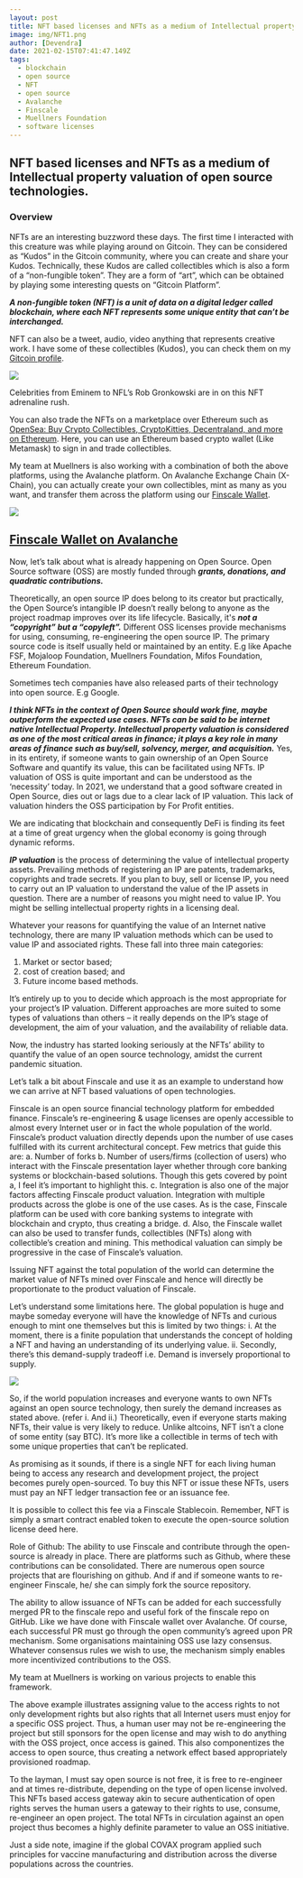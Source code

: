 ```yaml
---
layout: post
title: NFT based licenses and NFTs as a medium of Intellectual property valuation of open source technologies.
image: img/NFT1.png
author: [Devendra]
date: 2021-02-15T07:41:47.149Z
tags:
  - blockchain
  - open source
  - NFT
  - open source
  - Avalanche
  - Finscale
  - Muellners Foundation
  - software licenses
---
```


## NFT based licenses and NFTs as a medium of Intellectual property valuation of open source technologies.

### Overview

NFTs are an interesting buzzword these days. The first time I interacted with this creature was while playing around on Gitcoin. They can be considered as “Kudos” in the Gitcoin community, where you can create and share your Kudos. Technically, these Kudos are called collectibles which is also a form of a “non-fungible token”. They are a form of “art”, which can be obtained by playing some interesting quests on “Gitcoin Platform”.

***A non-fungible token (NFT) is a unit of data on a digital ledger called blockchain, where each NFT represents some unique entity that can’t be interchanged.***

NFT can also be a tweet, audio, video anything that represents creative work. I have some of these collectibles (Kudos), you can check them on my [Gitcoin profile](gitcoin.co/devilla).

![](./img/gitcoin-profile.png)

Celebrities from Eminem to NFL’s Rob Gronkowski are in on this NFT adrenaline rush.

You can also trade the NFTs on a marketplace over Ethereum such as [OpenSea: Buy Crypto Collectibles, CryptoKitties, Decentraland, and more on Ethereum](https://opensea.io/). Here, you can use an Ethereum based crypto wallet (Like Metamask) to sign in and trade collectibles.


My team at Muellners is also working with a combination of both the above platforms, using the Avalanche platform. 
On Avalanche Exchange Chain (X-Chain), you can actually create your own collectibles, mint as many as you want, and transfer them across the platform using our [Finscale Wallet](wallet.finscale.net).

![](./img/finscale-wallet.png)

## [Finscale Wallet on Avalanche](wallet.finscale.net)


Now, let’s talk about what is already happening on Open Source. Open Source software (OSS) are mostly funded through ***grants, donations, and quadratic contributions.***

Theoretically, an open source IP does belong to its creator but practically, the Open Source’s intangible IP doesn’t really belong to anyone as the project roadmap improves over its life lifecycle. Basically, it's ***not a “copyright” but a “copyleft”.*** 
Different OSS licenses provide mechanisms for using, consuming, re-engineering the open source IP. 
The primary source code is itself usually held or maintained by an entity. E.g like Apache FSF, Mojaloop Foundation, Muellners Foundation, Mifos Foundation, Ethereum Foundation.
 
Sometimes tech companies have also released parts of their technology into open source. E.g Google.

***I think NFTs in the context of Open Source should work fine, maybe outperform the expected use cases. NFTs can be said to be internet native Intellectual Property.
Intellectual property valuation is considered as one of the most critical areas in finance; it plays a key role in many areas of finance such as buy/sell, solvency, merger, and acquisition.***
Yes, in its entirety, if someone wants to gain ownership of an Open Source Software and quantify its value, this can be facilitated using NFTs.
IP valuation of OSS is quite important and can be understood as the ‘necessity’ today. 
In 2021, we understand that a good software created in Open Source, dies out or lags due to a clear lack of IP valuation. This lack of valuation hinders the OSS participation by For Profit entities.

We are indicating that blockchain and consequently DeFi is finding its feet at a time of great urgency when the global economy is going through dynamic reforms. 

***IP valuation*** is the process of determining the value of intellectual property assets. Prevailing methods of registering an IP are patents, trademarks, copyrights and trade secrets. If you plan to buy, sell or license IP, you need to carry out an IP valuation to understand the value of the IP assets in question. There are a number of reasons you might need to value IP. You might be selling intellectual property rights in a licensing deal. 

Whatever your reasons for quantifying the value of an Internet native technology, there are many IP valuation methods which can be used to value IP and associated rights. 
These fall into three main categories: 
1) Market or sector based; 
2) cost of creation based; and 
3) Future income based methods.

It’s entirely up to you to decide which approach is the most appropriate for your project’s IP valuation. Different approaches are more suited to some types of valuations than others – it really depends on the IP’s stage of development, the aim of your valuation, and the availability of reliable data.

Now, the industry has started looking seriously at the NFTs’ ability to quantify the value of an open source technology, amidst the current pandemic situation.

Let’s talk a bit about Finscale and use it as an example to understand how we can arrive at NFT based valuations of open technologies. 

Finscale is an open source financial technology platform for embedded finance.
Finscale’s re-engineering & usage licenses are openly accessible to almost every Internet user or in fact the whole population of the world. 
Finscale’s product valuation directly depends upon the number of use cases fulfilled with its current architectural concept. Few metrics that guide this are: 
a. Number of forks
b. Number of users/firms (collection of users) who interact with the Finscale presentation layer whether through core banking systems or blockchain-based solutions. Though this gets covered by point a, I feel it’s important to highlight this.
c. Integration is also one of the major factors affecting Finscale product valuation. Integration with multiple products across the globe is one of the use cases. As is the case, Finscale platform can be used with core banking systems to integrate with blockchain and crypto, thus creating a bridge.
d. Also, the Finscale wallet can also be used to transfer funds, collectibles (NFTs) along with collectible’s creation and mining. This methodical valuation can simply be progressive in the case of Finscale’s valuation. 

Issuing NFT against the total population of the world can determine the market value of NFTs mined over Finscale and hence will directly be proportionate to the product valuation of Finscale.

Let’s understand some limitations here. The global population is huge and maybe someday everyone will have the knowledge of NFTs and curious enough to mint one themselves but this is limited by two things:
i. At the moment, there is a finite population that understands the concept of holding a NFT and having an understanding of its underlying value. 
ii. Secondly, there’s this demand-supply tradeoff i.e. Demand is inversely proportional to supply.

![](./img/demand-supply.png)

So, if the world population increases and everyone wants to own NFTs against an open source technology, then surely the demand increases as stated above. (refer i. And ii.) Theoretically, even if everyone starts making NFTs, their value is very likely to reduce. Unlike altcoins, NFT isn’t a clone of some entity (say BTC). It’s more like a collectible in terms of tech with some unique properties that can’t be replicated.

As promising as it sounds, if there is a single NFT for each living human being to access any research and development project, the project becomes purely open-sourced. To buy this NFT or issue these NFTs, users must pay an NFT ledger transaction fee or an issuance fee. 

It is possible to collect this fee via a Finscale Stablecoin. Remember, NFT is simply a smart contract enabled token to execute the open-source solution license deed here.

Role of Github: The ability to use Finscale and contribute through the open-source is already in place. There are platforms such as Github, where these contributions can be consolidated. There are numerous open source projects that are flourishing on github. And if and if someone wants to re-engineer Finscale, he/ she can simply fork the source repository. 

The ability to allow issuance of NFTs can be added for each successfully merged PR to the finscale repo and useful fork of the finscale repo on GitHub. Like we have done with Finscale wallet over Avalanche. Of course, each successful PR must go through the open community’s agreed upon PR mechanism. Some organisations maintaining OSS use lazy consensus. Whatever consensus rules we wish to use, the mechanism simply enables more incentivized contributions to the OSS.

My team at Muellners is working on various projects to enable this framework.

The above example illustrates assigning value to the access rights to not only development rights but also rights that all Internet users must enjoy for a specific OSS project. 
Thus, a human user may not be re-engineering the project but still sponsors for the open license and may wish to do anything with the OSS project, once access is gained. This also componentizes the access to open source, thus creating a network effect based appropriately provisioned roadmap.
 
To the layman, I must say open source is not free, it is free to re-engineer and at times re-distribute, depending on the type of open license involved. 
This NFTs based access gateway akin to secure authentication of open rights serves the human users a gateway to their rights to use, consume, re-engineer an open project. The total NFTs in circulation against an open project thus becomes a highly definite parameter to value an OSS initiative.

Just a side note, imagine if the global COVAX program applied such principles for vaccine manufacturing and distribution across the diverse populations across the countries. 

